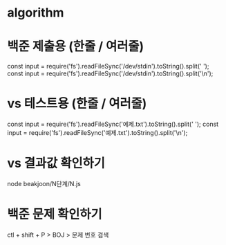 # algorithm

# 백준 제출용 (한줄 / 여러줄)
const input = require('fs').readFileSync('/dev/stdin').toString().split(' ');
const input = require('fs').readFileSync('/dev/stdin').toString().split('\n');

# vs 테스트용 (한줄 / 여러줄)
const input = require('fs').readFileSync('예제.txt').toString().split(' ');
const input = require('fs').readFileSync('예제.txt').toString().split('\n');

# vs 결과값 확인하기
node beakjoon/N단계/N.js

# 백준 문제 확인하기
ctl + shift + P > BOJ > 문제 번호 검색